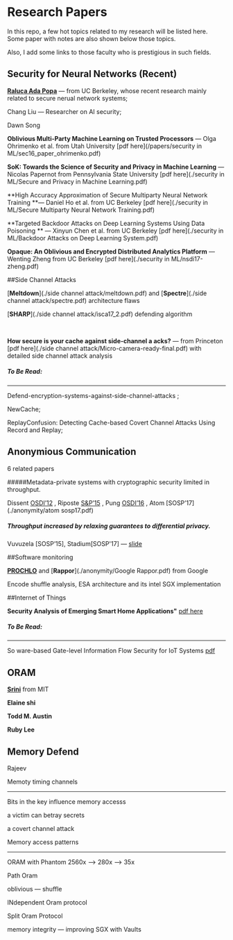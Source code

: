# Research Papers

In this repo, a few hot topics related to my research will be listed here. Some paper with notes are also shown below those topics. 

Also, I add some links to those faculty who is prestigious in such fields.  



## Security for Neural Networks (Recent)

[**Raluca Ada Popa**](https://people.eecs.berkeley.edu/~raluca/) — from UC Berkeley, whose recent research mainly related to secure nerual network systems;

Chang Liu — Researcher on AI security; 

Dawn Song 



**Oblivious Multi-Party Machine Learning on Trusted Processors** — Olga Ohrimenko et al. from Utah University [pdf here](/papers/security in ML/sec16_paper_ohrimenko.pdf)

**SoK: Towards the Science of Security and Privacy in Machine Learning** — Nicolas Papernot from Pennsylvania State University [pdf here](./security in ML/Secure and Privacy in Machine Learning.pdf)

**High Accuracy Approximation of Secure Multiparty Neural Network Training **— Daniel Ho et al. from UC Berkeley [pdf here](./security in ML/Secure Multiparty Neural Network Training.pdf)



**Targeted Backdoor Attacks on Deep Learning Systems Using Data Poisoning ** — Xinyun Chen et al. from UC Berkeley [pdf here](./security in ML/Backdoor Attacks on Deep Learning System.pdf)



**Opaque: An Oblivious and Encrypted Distributed Analytics Platform** — Wenting Zheng from UC Berkeley  [pdf here](./security in ML/nsdi17-zheng.pdf)



##Side Channel Attacks

[**Meltdown**](./side channel attack/meltdown.pdf) and [**Spectre**](./side channel attack/spectre.pdf) architecture flaws

[**SHARP**](./side channel attack/isca17_2.pdf) defending algorithm 

​		

**How secure is your cache against side-channel a acks?** — from Princeton	[pdf here](./side channel attack/Micro-camera-ready-final.pdf)  with detailed side channel attack analysis



##### To Be Read:

----

Defend-encryption-systems-against-side-channel-attacks ;

NewCache; 

ReplayConfusion: Detecting Cache-based Covert Channel Attacks Using Record and Replay; 



## Anonymious Communication 

6 related papers

#####Metadata-private systems with cryptographic security limited in throughput.

Dissent [OSDI’12](./anonymity/osdi12-final-115.pdf) , Riposte [S&P’15](./anonymity/Riposte.pdf) , Pung [OSDI’16](./anonymity/osdi16-angel.pdf) , Atom [SOSP’17](./anonymity/atom sosp17.pdf)

##### Throughput increased by relaxing guarantees to differential privacy.

Vuvuzela [SOSP’15], Stadium[SOSP'17] — [slide](./anonymity/stadium-sosp17-slides.pdf)



##Software monitoring 

[**PROCHLO**](./anonymity/PROCHLO.pdf) and [**Rappor**](./anonymity/Google Rappor.pdf) from Google 

Encode shuffle analysis,  ESA architecture and its intel SGX implementation



##Internet of Things

**Security Analysis of Emerging Smart Home Applications"** [pdf here](./iot/smartthings_sp16.pdf)

##### To Be Read:

------

So ware-based Gate-level Information Flow Security for IoT Systems [pdf](./iot/micro17_cam.pdf)



## ORAM

[**Srini**](https://people.csail.mit.edu/devadas/) from MIT

**Elaine shi**



**Todd M. Austin**

**Ruby Lee**

 

## Memory Defend 

Rajeev 

Memoty timing channels

------

Bits in the key influence memory accesss

a victim can betray secrets

a covert channel attack



Memory access  patterns

______

ORAM with Phantom  2560x —> 280x —> 35x

Path Oram 

oblivious — shuffle

INdependent Oram protocol 

Split Oram Protocol





memory integrity — improving SGX with Vaults				







  

